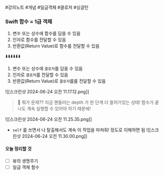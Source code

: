 #강의노트  #개념 #일급객체 #클로저 #싱글턴
### Swift 함수 = 1급 객체
1. 변수 또는 상수에 함수를 담을 수 있음 
2. 인자로 함수를 전달할 수 있음
3. 반환값(Return Value)로 함수를 전달할 수 있음

⬇️⬇️⬇️⬇️⬇️⬇️
1. 변수 또는 상수에 `클로저`를 담을 수 있음
2. 인자로 `클로저`를 전달할 수 있음
3. 반환값(Return Value)로 `클로저`를를 전달할 수 있음

![[스크린샷 2024-06-24 오전 11.17.12.png]]
> 🤔 뭐가 문제??
> 지금 핸들러는 depth 가 한 단계 더 들어가있는 상태! 
> 함수가 끝나도 계속 실행할 수 있어야 하기 때문에!

![[스크린샷 2024-06-24 오전 11.25.35.png]]
- `self` 를 쓰면서 나 탈출해서도 계속 이 작업을 마쳐줘! 정도로 이해하면 됨
![[스크린샷 2024-06-24 오전 11.30.00.png]]
#### 오늘 정리할 것
- [ ] 뷰의 생명주기
- [ ] 일급 객체 함수